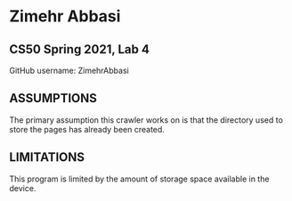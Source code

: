 # Zimehr Abbasi
## CS50 Spring 2021, Lab 4

GitHub username: ZimehrAbbasi

## ASSUMPTIONS
The primary assumption this crawler works on is that the directory used to store the pages has already been created.

## LIMITATIONS
This program is limited by the amount of storage space available in the device.
